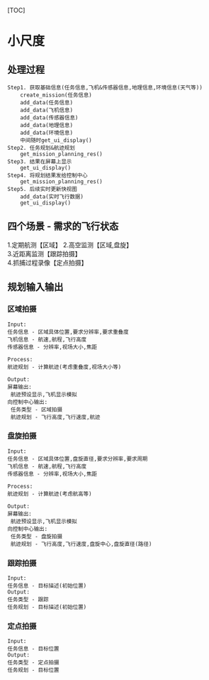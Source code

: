 [TOC]  

# 小尺度
## 处理过程  
```
Step1. 获取基础信息(任务信息,飞机&传感器信息,地理信息,环境信息(天气等))  
    create_mission(任务信息)
    add_data(任务信息)  
    add_data(飞机信息)  
    add_data(传感器信息)  
    add_data(地理信息)  
    add_data(环境信息)  
    中间随时get_ui_display()  
Step2. 任务规划&航迹规划  
    get_mission_planning_res()  
Step3. 结果在屏幕上显示  
    get_ui_display()  
Step4. 将规划结果发给控制中心  
    get_mission_planning_res()  
Step5. 后续实时更新快视图  
    add_data(实时飞行数据)  
    get_ui_display()  
```

## 四个场景 - 需求的飞行状态  
1.定期航测【区域】 
2.高空监测【区域,盘旋】  
3.近距离监测【跟踪拍摄】  
4.抓捕过程录像【定点拍摄】  

## 规划输入输出
### 区域拍摄  
```
Input:  
任务信息 - 区域具体位置,要求分辨率,要求重叠度  
飞机信息 - 航速,航程,飞行高度  
传感器信息 - 分辨率,视场大小,焦距  
  
Process:  
航迹规划 - 计算航迹(考虑重叠度,视场大小等)  
  
Output:  
屏幕输出:  
 航迹预设显示,飞机显示模拟  
向控制中心输出:  
 任务类型 - 区域拍摄
 航迹规划 - 飞行高度,飞行速度,航迹  
```
  
### 盘旋拍摄  
```
Input:  
任务信息 - 区域具体位置,盘旋直径,要求分辨率,要求周期  
飞机信息 - 航速,航程,飞行高度  
传感器信息 - 分辨率,视场大小,焦距  
  
Process:  
航迹规划 - 计算航迹(考虑航高等)  
  
Output:  
屏幕输出:  
 航迹预设显示,飞机显示模拟  
向控制中心输出:  
 任务类型 - 盘旋拍摄
 航迹规划 - 飞行高度,飞行速度,盘旋中心,盘旋直径(路径)  
```
### 跟踪拍摄  
```
Input:
任务信息 - 目标描述(初始位置)
Output:  
任务类型 - 跟踪
任务规划 - 目标描述(初始位置)
```

### 定点拍摄  
```
Input:
任务信息 - 目标位置
Output:  
任务类型 - 定点拍摄
任务规划 - 目标位置
```
